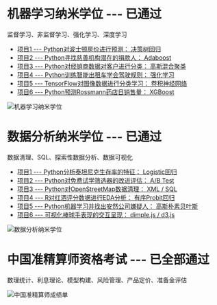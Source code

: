 # **机器学习纳米学位 --- 已通过**

监督学习、非监督学习、强化学习、深度学习

- [项目1 --- Python对波士顿房价进行预测： 决策树回归](http://nbviewer.jupyter.org/github/Peter-Chou/data-science/blob/master/Projects/MLND_boston_housing/boston_housing.ipynb)
- [项目2 --- Python寻找慈善机构潜在的捐款人： Adaboost](http://nbviewer.jupyter.org/github/Peter-Chou/data-science/blob/master/Projects/MLND_finding_donors/finding_donors.ipynb) 
- [项目3 --- Python对经销商数据对客户进行分类： 高斯混合聚类](http://nbviewer.jupyter.org/github/Peter-Chou/data-science/blob/master/Projects/MLND_customer_segments/customer_segments.ipynb)
- [项目4 --- Python训练智能出租车学会驾驶规则： 强化学习](http://nbviewer.jupyter.org/github/Peter-Chou/data-science/blob/master/Projects/MLND_smartcab/smartcab.ipynb)
- [项目5 --- TensorFlow对图像数据进行分类学习： 卷积神经网络](http://nbviewer.jupyter.org/github/Peter-Chou/data-science/blob/master/Projects/MLND_image_classification/image_classification.ipynb)
- [项目6 --- Python预测Rossmann药店日销售量： XGBoost](http://nbviewer.jupyter.org/github/Peter-Chou/data-science/blob/master/Projects/MLND_Rossmann_Store_Sales/Rossmann_Store_Sales_Report.ipynb)

![机器学习纳米学位](https://raw.githubusercontent.com/Peter-Chou/data-science/master/Certificate/MLND_certificate_median.png?style=centerme)

# **数据分析纳米学位 --- 已通过** 

数据清理、SQL、探索性数据分析、数据可视化

- [项目1 --- Python分析泰坦尼克生存率的特征： Logistic回归](http://nbviewer.jupyter.org/github/Peter-Chou/data-science/blob/master/Projects/DAND_TitanicAnalysis/Titanic_Survival_Analysis.ipynb)
- [项目2 --- Python对免费试学筛选器的改进评估： A/B Test](http://nbviewer.jupyter.org/github/Peter-Chou/data-science/blob/master/Projects/DAND_ABtest/AB_test.ipynb)
- [项目3 --- Python对OpenStreetMap数据清理： XML / SQL](http://nbviewer.jupyter.org/github/Peter-Chou/data-science/blob/master/Projects/DAND_OSM/openstreetmap.ipynb)
- [项目4 --- R对红酒评分数据进行EDA分析： 有序Probit回归](http://nbviewer.jupyter.org/github/Peter-Chou/data-science/blob/master/Projects/DAND_EDA/EDA.ipynb)
- [项目5 --- Python机器学习并找出安然公司嫌疑人： 高斯朴素贝叶斯](http://nbviewer.jupyter.org/github/Peter-Chou/data-science/blob/master/Projects/DAND_EnronAnalyssis/Enron_project.ipynb)
- [项目6 --- 可视化棒球手表现的交互呈现： dimple.js / d3.js](http://bl.ocks.org/Peter-Chou/819e62ac1506866c9d66a4c69ea7dd83)

![数据分析纳米学位](https://raw.githubusercontent.com/Peter-Chou/data-science/master/Certificate/DAND_certificate_median.png?style=centerme)

# **中国准精算师资格考试 --- 已全部通过** 

数理统计、利息理论、模型构建、风险管理、产品定价、准备金评估

![中国准精算师成绩单](https://raw.githubusercontent.com/Peter-Chou/data-science/master/Certificate/Associate%20of%20China%20Association%20of%20Actuaries_ScoreSheet_median.png?style=centerme)